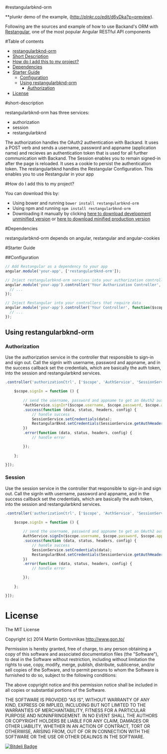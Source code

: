 #restangularbknd-orm

**plunkr demo of the example, (http://plnkr.co/edit/d6yDka?p=preview).

Following are the sources and example of how to use Backand's ORM with [Restangular](https://github.com/mgonto/restangular), one of the most popular Angular RESTful API components

#Table of contents

- [restangularbknd-orm](#restangularbknd-orm)
- [Short Description](#short-description)
- [How do I add this to my project?](#how-do-i-add-this-to-my-project)
- [Dependencies](#dependencies)
- [Starter Guide](#starter-guide)
  - [Configuration](##Configuration)
  - [Using restangularbknd-orm](##Using-restangularbknd-orm)
    - [Authorization](###Authorization)
- [License](#license)


#short-description

restangularbknd-orm has three services:
 * authorization
 * session
 * restangularbknd 

 The authorization  handles the OAuth2 authentication with Backand. It uses a POST verb and sends a username, password and appname (application name) and recieves an authentication token that is used for all further communication with Backand.
 The Session enables you to remain signed-in after the page is reloaded. It uses a cookie to persist the authentication token.
 The restangularbknd handles the Restangular Configuration. This enables you to use Restangular in your app


#How do I add this to my project?

You can download this by:

* Using bower and running `bower install restangularbknd-orm`
* Using npm and running `npm install restangularbknd-orm`
* Downloading it manually by clicking [here to download development unminified version](https://github.com/backand/restangularbknd-orm/blob/master/dist/restangularbknd-orm.debug.js) or [here to download minified production version](https://github.com/backand/restangularbknd-orm/blob/master/dist/restangularbknd-orm.min.js)


#Dependencies

restangularbknd-orm depends on angular, restangular and angular-cookies

#Starter Guide

##Configuration


````javascript
// Add Restangular as a dependency to your app
angular.module('your-app', ['restangularbknd-orm']);

// Inject restangularbknd-orm services into your authorization controller
angular.module('your-app').controller('Your Authorization Controller', function($scope, AuthService, SessionService, RestangularBknd) {
  // ...
});

// Inject Restangular into your controllers that require data
angular.module('your-app').controller('Your Controller', function($scope, Restangular) {
  // ...
});

````

## Using restangularbknd-orm

### Authorization

Use the authorization service in the controller that responsible to sign-in and sign out.
Call the signIn with username, password and appname, and in the success callback set the credentials, which are basically the auth token, into the session and restangularbknd services.

````javascript
.controller('authorizationCtrl', ['$scope', 'AuthService', 'SessionService', 'RestangularBknd', function ($scope, AuthService, SessionService, RestangularBknd) {

	$scope.signIn = function () {
        
		// send the username, password and appname to get an OAuth2 authentication token
		*AuthService.signIn*($scope.username, $scope.password, $scope.appname)
        .success(function (data, status, headers, config) {
			// handle success
            SessionService.setCredentials(data);
            RestangularBknd.setCredentials(SessionService.getAuthHeader());
        })
        .error(function (data, status, headers, config) {
			// handle error        

        });
    
    };

}]);

````

### Session

Use the session service in the controller that responsible to sign-in and sign out.
Call the signIn with username, password and appname, and in the success callback set the credentials, which are basically the auth token, into the session and restangularbknd services.

````javascript
.controller('authorizationCtrl', ['$scope', 'AuthService', 'SessionService', 'RestangularBknd', function ($scope, AuthService, SessionService, RestangularBknd) {

	$scope.signIn = function () {
        
		// send the username, password and appname to get an OAuth2 authentication token
		AuthService.signIn($scope.username, $scope.password, $scope.appname)
        .success(function (data, status, headers, config) {
			// handle success
            SessionService.setCredentials(data);
            RestangularBknd.setCredentials(SessionService.getAuthHeader());
        })
        .error(function (data, status, headers, config) {
			// handle error        

        });
    
    };

}]);

````


# License

The MIT License

Copyright (c) 2014 Martin Gontovnikas http://www.gon.to/

Permission is hereby granted, free of charge, to any person obtaining a copy of this software and associated documentation files (the "Software"), to deal in the Software without restriction, including without limitation the rights to use, copy, modify, merge, publish, distribute, sublicense, and/or sell copies of the Software, and to permit persons to whom the Software is furnished to do so, subject to the following conditions:

The above copyright notice and this permission notice shall be included in all copies or substantial portions of the Software.

THE SOFTWARE IS PROVIDED "AS IS", WITHOUT WARRANTY OF ANY KIND, EXPRESS OR IMPLIED, INCLUDING BUT NOT LIMITED TO THE WARRANTIES OF MERCHANTABILITY, FITNESS FOR A PARTICULAR PURPOSE AND NONINFRINGEMENT. IN NO EVENT SHALL THE AUTHORS OR COPYRIGHT HOLDERS BE LIABLE FOR ANY CLAIM, DAMAGES OR OTHER LIABILITY, WHETHER IN AN ACTION OF CONTRACT, TORT OR OTHERWISE, ARISING FROM, OUT OF OR IN CONNECTION WITH THE SOFTWARE OR THE USE OR OTHER DEALINGS IN THE SOFTWARE.



[![Bitdeli Badge](https://d2weczhvl823v0.cloudfront.net/mgonto/restangular/trend.png)](https://bitdeli.com/free "Bitdeli Badge")
